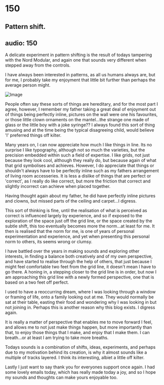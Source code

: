# 150
## Pattern shift.
audio: 150
---

A delicate experiment in pattern shifting is the result of todays tampering with the Nord Modular, and again one that sounds very different when stepped away from the controls.

I have always been interested in patterns, as all us humans always are, but for me, I probably take my enjoyment that little bit further than perhaps the average person might.

![Image](/assets/img/Snd-150.jpg)

People often say these sorts of things are hereditary, and for the most part I agree, however, I remember my father taking a great deal of enjoyment out of things being perfectly inline, pictures on the wall were one his favourites, or those little clown ornaments on the mantel…the strange one made of glass or the little boy with a joke syringe?? I always found this sort of thing amusing and at the time being the typical disagreeing child, would believe 'I' preferred things off kilter.

Many years on, I can now appreciate how much I like things in line. Its no surprise I like typography, although not so much the varieties, but the precision embedded within such a field of expertise. I like grids, not just because they look cool, although they really do, but because again of what that grid symbolises and achieves. However, I do appreciate that things or shouldn't always have to be perfectly inline such as my fathers arrangement of living room accesseries. It is less a dislike of things that are perfect or 'correct', as I really do like correct,  but more the friction that correct and slightly incorrect can achieve when placed together.

Having thought again about my father, he did have perfectly inline pictures and clowns, but missed parts of the ceiling and carpet…I digress.

This sort of thinking is fine, until the realisation of what is perceived as correct is influenced largely by experience, and so if exposed to the exploration of the space just off the grid line, or the space created by the subtle shift, this too eventually becomes more the norm…at least for me. It then is realised that the norm for me, is one of years of personal experimentation and experience, and yet when presenting this personal norm to others, its seems wrong or clumsy.

I have battled over the years in making sounds and exploring other interests, in finding a balance both creatively and of my own perspective, and have started to realise through the help of others, that just because I might feel comfortable two feet from the grid line, it doesn't mean I have to go there. A honing in, a stepping closer to the grid line is in order, but now I am approaching this grid line with a newly formed perspective, one that is based on a two feet off perfect.

I used to have a reoccurring dream, where I was looking through a window or framing of life, onto a family looking out at me. They would normally be sat at their table, easting their food and wondering why I was looking in but not joining in. Perhaps this is another reason why this blog exists. I digress again.

It is really a matter of perspective that enables me to move forward I feel, and allows me to not just make things happen, but more importantly than that, to enjoy those things that I make, and enjoy that I make them. I can breath…or at least I am trying to take more breaths.

Todays sounds is a combination of shifts, ideas, experiments, and perhaps due to my motivation behind its creation, is why it almost sounds like a multiple of tracks layered. I think its interesting, albiet a little off kilter.

Lastly I just want to say thank you for everyones support once again. I had some lovely emails today, which has really made today a joy, and so I hope my sounds and thoughts can make yours enjoyable too.